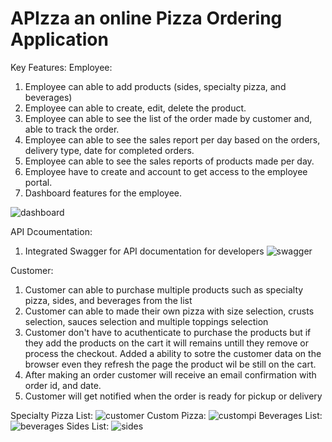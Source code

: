 # APIzza an online Pizza Ordering Application

Key Features:
Employee:
1. Employee can able to add products (sides, specialty pizza, and beverages)
2. Employee can able to create, edit, delete the product.
3. Employee can able to see the list of the order made by customer and, able to track the order.
4. Employee can able to see the sales report per day based on the orders, delivery type, date for completed orders.
5. Employee can able to see the sales reports of products made per day.
6. Employee have to create and account to get access to the employee portal.
7. Dashboard features for the employee.

![dashboard](https://github.com/subbat9710/APIzza/assets/25064570/348d7e03-a554-4b8f-ba24-b6f177fa304b)

API Dcoumentation:
1. Integrated Swagger for API documentation for developers
![swagger](https://github.com/subbat9710/APIzza/assets/25064570/6dbb3d74-3e3e-4ffd-97af-b0eed82a7b40)

Customer:
1. Customer can able to purchase multiple products such as specialty pizza, sides, and beverages from the list
2. Customer can able to made their own pizza with size selection, crusts selection, sauces selection and multiple toppings selection
3. Customer don't have to acuthenticate to purchase the products but if they add the products on the cart it will remains untill they remove or process the checkout. Added a ability to sotre the customer data on the browser even they refresh the page the product wil be still on the cart.
4. After making an order customer will receive an email confirmation with order id, and date.
5. Customer will get notified when the order is ready for pickup or delivery

Specialty Pizza List:
![customer](https://github.com/subbat9710/APIzza/assets/25064570/cd54cd2f-12ba-4818-b242-8fe2bf53d5c1)
Custom Pizza:
![custompi](https://github.com/subbat9710/APIzza/assets/25064570/53a004f7-d88d-4887-a3ee-fd3d62c1fdfc)
Beverages List:
![beverages](https://github.com/subbat9710/APIzza/assets/25064570/9282f6ae-e431-4114-bb6d-7575135d57bb)
Sides List:
![sides](https://github.com/subbat9710/APIzza/assets/25064570/21b8dc35-7a6c-4f0f-b9f6-b655dabfaf83)
